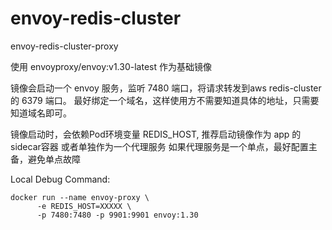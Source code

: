 # envoy-redis-cluster
envoy-redis-cluster-proxy

使用  envoyproxy/envoy:v1.30-latest 作为基础镜像

镜像会启动一个 envoy 服务，监听 7480 端口，将请求转发到aws redis-cluster 的 6379 端口。
最好绑定一个域名，这样使用方不需要知道具体的地址，只需要知道域名即可。

镜像启动时，会依赖Pod环境变量 REDIS_HOST,
推荐启动镜像作为 app 的 sidecar容器 或者单独作为一个代理服务
如果代理服务是一个单点，最好配置主备，避免单点故障

Local Debug Command:
```shell
docker run --name envoy-proxy \
      -e REDIS_HOST=XXXXX \
      -p 7480:7480 -p 9901:9901 envoy:1.30
```

